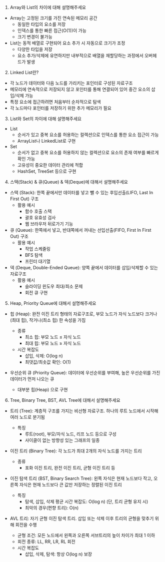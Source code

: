 1. Array와 List의 차이에 대해 설명해주세요
- Array는 고정된 크기를 가진 연속된 메모리 공간
    - 동일한 타입의 요소를 저장
    - 인덱스를 통한 빠른 접근(O(1))이 가능 
    - 크기 변경이 불가능
- List는 동적 배열로 구현되어 요소 추가 시 자동으로 크기가 조정 
    - 다양한 타입을 저장  
    - 요소 추가/삭제에 유연하지만 내부적으로 배열을 재할당하는 과정에서 오버헤드가 발생

2. Linked List란?
- 각 노드가 데이터와 다음 노드를 가리키는 포인터로 구성된 자료구조 
- 메모리에 연속적으로 저장되지 않고 포인터를 통해 연결되어 있어 중간 요소의 삽입/삭제 가능 
- 특정 요소에 접근하려면 처음부터 순차적으로 탐색
- 각 노드마다 포인터를 저장하기 위한 추가 메모리가 필요

3. List와 Set의 차이에 대해 설명해주세요
- List
    - 순서가 있고 중복 요소를 허용하는 컬렉션으로 인덱스를 통한 요소 접근이 가능
    - ArrayList나 LinkedList로 구현
- Set 
    - 순서가 없고 중복 요소를 허용하지 않는 컬렉션으로 요소의 존재 여부를 빠르게 확인 가능 
    - 고유성이 중요한 데이터 관리에 적합
    - HashSet, TreeSet 등으로 구현

4. 스택(Stack) & 큐(Queue) & 덱(Deque)에 대해서 설명해주세요
- 스택 (Stack): 한쪽 끝에서만 데이터를 넣고 뺄 수 있는 후입선출(LIFO, Last In First Out) 구조
    - 활용 예시
        - 함수 호출 스택
        - 괄호 유효성 검사
        - 웹 브라우저 뒤로가기 기능
- 큐 (Queue): 한쪽에서 넣고, 반대쪽에서 꺼내는 선입선출(FIFO, First In First Out) 구조
    - 활용 예시
        - 작업 스케줄링
        - BFS 탐색
        - 프린터 대기열
- 덱 (Deque, Double-Ended Queue): 양쪽 끝에서 데이터를 삽입/삭제할 수 있는 자료구조
    - 활용 예시
        - 슬라이딩 윈도우 최대/최소 문제
        - 회전 큐 구현


5. Heap, Priority Queue에 대해서 설명해주세요
- 힙 (Heap): 완전 이진 트리 형태의 자료구조로, 부모 노드가 자식 노드보다 크거나(최대 힙), 작거나(최소 힙) 한 속성을 가짐
    - 종류
        - 최소 힙: 부모 노드 ≤ 자식 노드
        - 최대 힙: 부모 노드 ≥ 자식 노드
    - 시간 복잡도
        - 삽입, 삭제: O(log n)
        - 최댓값/최솟값 확인: O(1)

- 우선순위 큐 (Priority Queue): 데이터에 우선순위를 부여해, 높은 우선순위를 가진 데이터가 먼저 나오는 큐
    - 대부분 힙(Heap) 으로 구현

6. Tree, Binary Tree, BST, AVL Tree에 대해서 설명해주세요
- 트리 (Tree): 계층적 구조를 가지는 비선형 자료구조. 하나의 루트 노드에서 시작해 여러 노드로 분기됨
    - 특징
        - 루트(root), 부모/자식 노드, 리프 노드 등으로 구성
        - 사이클이 없는 방향성 있는 그래프의 일종

- 이진 트리 (Binary Tree): 각 노드가 최대 2개의 자식 노드를 가지는 트리
    - 종류
        - 포화 이진 트리, 완전 이진 트리, 균형 이진 트리 등

- 이진 탐색 트리 (BST, Binary Search Tree): 왼쪽 자식은 현재 노드보다 작고, 오른쪽 자식은 현재 노드보다 큰 값만 저장하는 정렬된 이진 트리
    - 특징
        - 탐색, 삽입, 삭제 평균 시간 복잡도: O(log n) (단, 트리 균형 유지 시)
        - 최악의 경우(편향 트리): O(n)

- AVL 트리: 자기 균형 이진 탐색 트리. 삽입 또는 삭제 이후 트리의 균형을 맞추기 위해 회전을 수행
    - 균형 조건: 모든 노드에서 왼쪽과 오른쪽 서브트리의 높이 차이가 최대 1 이하
    - 회전 종류: LL, RR, LR, RL 회전
    - 시간 복잡도
        - 삽입, 삭제, 탐색: 항상 O(log n) 보장